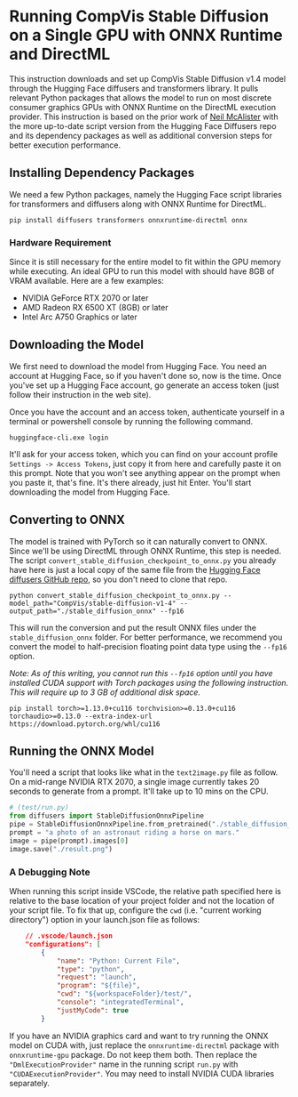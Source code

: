 # Running CompVis Stable Diffusion on a Single GPU with ONNX Runtime and DirectML

This instruction downloads and set up CompVis Stable Diffusion v1.4 model through the Hugging Face diffusers and transformers library. It pulls relevant Python packages that allows the model to run on most discrete consumer graphics GPUs with ONNX Runtime on the DirectML execution provider. This instruction is based on the prior work of [Neil McAlister](https://www.travelneil.com/stable-diffusion-windows-amd.html) with the more up-to-date script version from the Hugging Face Diffusers repo and its dependency packages as well as additional conversion steps for better execution performance.

## Installing Dependency Packages

We need a few Python packages, namely the Hugging Face script libraries for transformers and diffusers along with ONNX Runtime for DirectML.

```
pip install diffusers transformers onnxruntime-directml onnx
```

### Hardware Requirement
Since it is still necessary for the entire model to fit within the GPU memory while executing. An ideal GPU to run this model with should have 8GB of VRAM available. Here are a few examples:
- NVIDIA GeForce RTX 2070 or later
- AMD Radeon RX 6500 XT (8GB) or later
- Intel Arc A750 Graphics or later 

## Downloading the Model

We first need to download the model from Hugging Face. You need an account at Hugging Face, so if you haven't done so, now is the time. Once you've set up a Hugging Face account, go generate an access token (just follow their instruction in the web site).

Once you have the account and an access token, authenticate yourself in a terminal or powershell console by running the following command.

```
huggingface-cli.exe login
```

It'll ask for your access token, which you can find on your account profile `Settings -> Access Tokens`, just copy it from here and carefully paste it on this prompt. Note that you won't see anything appear on the prompt when you paste it, that's fine. It's there already, just hit Enter. You'll start downloading the model from Hugging Face.

## Converting to ONNX

The model is trained with PyTorch so it can naturally convert to ONNX. Since we'll be using DirectML through ONNX Runtime, this step is needed. The script `convert_stable_diffusion_checkpoint_to_onnx.py` you already have here is just a local copy of the same file from the [Hugging Face diffusers GitHub repo](https://github.com/HuggingFace/diffusers/blob/main/scripts/convert_stable_diffusion_checkpoint_to_onnx.py), so you don't need to clone that repo.

```
python convert_stable_diffusion_checkpoint_to_onnx.py --model_path="CompVis/stable-diffusion-v1-4" --output_path="./stable_diffusion_onnx" --fp16
```

This will run the conversion and put the result ONNX files under the `stable_diffusion_onnx` folder. For better performance, we recommend you convert the model to half-precision floating point data type using the `--fp16` option.

_Note: As of this writing, you cannot run this `--fp16` option until you have installed CUDA support with Torch packages using the following instruction. This will require up to 3 GB of additional disk space._

```
pip install torch>=1.13.0+cu116 torchvision>=0.13.0+cu116 torchaudio>=0.13.0 --extra-index-url https://download.pytorch.org/whl/cu116
```

## Running the ONNX Model

You'll need a script that looks like what in the `text2image.py` file as follow. On a mid-range NVIDIA RTX 2070, a single image currently takes 20 seconds to generate from a prompt. It'll take up to 10 mins on the CPU.

```python
# (test/run.py)
from diffusers import StableDiffusionOnnxPipeline
pipe = StableDiffusionOnnxPipeline.from_pretrained("./stable_diffusion_onnx", provider="DmlExecutionProvider")
prompt = "a photo of an astronaut riding a horse on mars."
image = pipe(prompt).images[0]
image.save("./result.png")
```

### A Debugging Note
When running this script inside VSCode, the relative path specified here is relative to the base location of your project folder and not the location of your script file. To fix that up, configure the `cwd` (i.e. "current working directory") option in your launch.json file as follows:

```json
    // .vscode/launch.json
    "configurations": [
        {
            "name": "Python: Current File",
            "type": "python",
            "request": "launch",
            "program": "${file}",
            "cwd": "${workspaceFolder}/test/",
            "console": "integratedTerminal",
            "justMyCode": true
        }
```

If you have an NVIDIA graphics card and want to try running the ONNX model on CUDA with, just replace the `onnxruntime-directml` package with `onnxruntime-gpu` package. Do not keep them both. Then replace the `"DmlExecutionProvider"` name in the running script `run.py` with `"CUDAExecutionProvider"`. You may need to install NVIDIA CUDA libraries separately.
